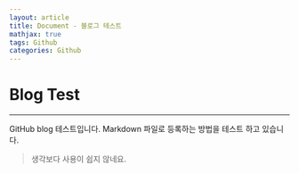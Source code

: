 ```yaml
---
layout: article
title: Document - 블로그 테스트
mathjax: true
tags: Github
categories: Github
---
```

# Blog Test
- - - -
GitHub blog 테스트입니다.
Markdown 파일로 등록하는 방법을 테스트 하고 있습니다.

> 생각보다 사용이 쉽지 않네요.
